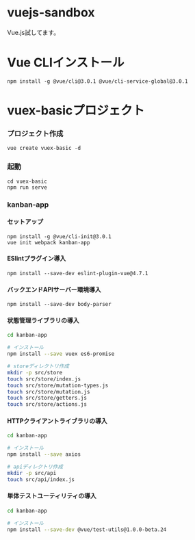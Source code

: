 # vuejs-sandbox
Vue.js試してます。

# Vue CLIインストール
```
npm install -g @vue/cli@3.0.1 @vue/cli-service-global@3.0.1
```

# vuex-basicプロジェクト
### プロジェクト作成
```
vue create vuex-basic -d
```

### 起動
```
cd vuex-basic
npm run serve
```


### kanban-app
#### セットアップ
```
npm install -g @vue/cli-init@3.0.1
vue init webpack kanban-app
```
#### ESlintプラグイン導入
```
npm install --save-dev eslint-plugin-vue@4.7.1
```
#### バックエンドAPIサーバー環境導入
```
npm install --save-dev body-parser
```

#### 状態管理ライブラリの導入
``` bash
cd kanban-app

# インストール
npm install --save vuex es6-promise

# storeディレクトリ作成
mkdir -p src/store
touch src/store/index.js
touch src/store/mutation-types.js
touch src/store/mutation.js
touch src/store/getters.js
touch src/store/actions.js
```

#### HTTPクライアントライブラリの導入
``` bash
cd kanban-app

# インストール
npm install --save axios

# apiディレクトリ作成
mkdir -p src/api
touch src/api/index.js
```

#### 単体テストユーティリティの導入
``` bash
cd kanban-app

# インストール
npm install --save-dev @vue/test-utils@1.0.0-beta.24
```
